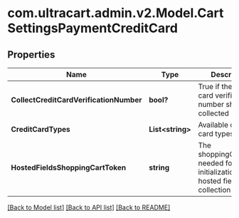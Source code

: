 # com.ultracart.admin.v2.Model.CartSettingsPaymentCreditCard
## Properties

Name | Type | Description | Notes
------------ | ------------- | ------------- | -------------
**CollectCreditCardVerificationNumber** | **bool?** | True if the credit card verification number should be collected | [optional] 
**CreditCardTypes** | **List&lt;string&gt;** | Available credit card types | [optional] 
**HostedFieldsShoppingCartToken** | **string** | The shoppingCartToken needed for proper initialization of hosted fields collection | [optional] 


[[Back to Model list]](../README.md#documentation-for-models) [[Back to API list]](../README.md#documentation-for-api-endpoints) [[Back to README]](../README.md)

